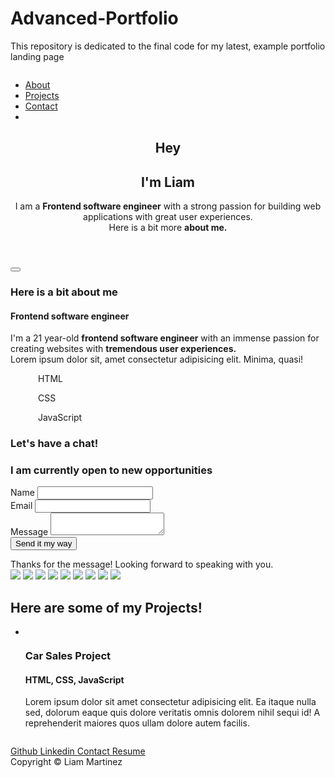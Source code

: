 # Advanced-Portfolio
This repository is dedicated to the final code for my latest, example portfolio landing page


<!DOCTYPE html>
<html lang="en">

<head>
    <meta charset="UTF-8">
    <meta http-equiv="X-UA-Compatible" content="IE=edge">
    <meta name="viewport" content="width=device-width, initial-scale=1.0">
    <title>Liam Martinez</title>
    <link rel="stylesheet" href="./index.css">
    <script src="https://kit.fontawesome.com/c8e4d183c2.js" crossorigin="anonymous"></script>
    <script src="index.js"></script>
    <script type="text/javascript"
        src="https://cdn.jsdelivr.net/npm/@emailjs/browser@3/dist/email.min.js">
</script>
<script type="text/javascript">
   (function(){
      emailjs.init("gPhA_rNvgQpKDMatw");
   })();
</script>
</head>

<body>
    <section id="landing-page" onmousemove="moveBackground(event)">
        <nav>
            <figure>
                <img id="personal-logo" src="./logo.svg" alt="">
            </figure>
            <ul class="nav__link--list">
                <li class="nav__link">
                    <a href="#" class="
                    nav__link--anchor
                    link__hover-effect
                    link__hover-effect--black
                    "onclick="toggleModal()">About</a>
                </li>
                <li class="nav__link">
                    <a href="#projects" class="
                    nav__link--anchor
                    link__hover-effect
                    link__hover-effect--black
                    ">Projects</a>
                </li>
                <li class="nav__link">
                    <a href="#" class="
                    nav__link--anchor
                    link__hover-effect
                    link__hover-effect--black
                    ">Contact</a>
                </li>
                <li class="nav__link click">
                    <a href="#" class="
                    nav__link--anchor
                    link__hover-effect
                    link__hover-effect--black
                    "><i class="fas fa-adjust" onclick="toggleContrast()"></i></a>
                </li>
            </ul>
        </nav>
        <header class="header">
            <div class="header__content">
                <h1 class="title">Hey</h1>
                <h1 class="title orange">I'm Liam</h1>
                <p class="header__para">I am a <b class="orange">Frontend software engineer</b> with a strong passion
                    for building web
                    applications with great user experiences.
                    <br>
                    Here is a bit more <b class="orange click" onclick="toggleModal()">about me.</b>
                </p>
                <div class="social__list">
                    <a href="" class="social__link click">
                        <i class="fab fa-linkedin-in"></i>
                    </a>
                    <a href="https://github.com/Leeyum28" target="_blank" class="social__link click">
                        <i class="fab fa-github"></i>
                    </a>
                    <a href="" class="social__link click">
                        <i class="fas fa-file-pdf"></i>
                    </a>
                </div>
            </div>
        </header>
        <button class="mail__button click" onclick="toggleModal()">
            <i class="fas fa-envelope"></i>
        </button>
        <a href="#projects" class="scroll">
            <div class="scroll__icon click"></div>
        </a>
        <div class="modal">
            <div class="modal__half modal__about">
                <h3 class="modal__title modal__title--about">Here is a bit about me</h3>
                <h4 class="modal__sub-title modal__sub-title--about">Frontend software engineer</h4>
                <p class="modal__para">
                    I'm a 21 year-old <b class="orange">frontend software engineer</b> with an immense passion for creating websites with
                    <b class="orange">tremendous user experiences.</b>
                    <br>
                    Lorem ipsum dolor sit, amet consectetur adipisicing elit. Minima, quasi!
                </p>
                <div class="modal__languages">
                    <figure class="modal__language">
                        <img class="modal__language--img" src="https://upload.wikimedia.org/wikipedia/commons/thumb/3/38/HTML5_Badge.svg/240px-HTML5_Badge.svg.png" alt="">
                        <span class="language__name">HTML</span>
                    </figure>
                    <figure class="modal__language">
                        <img class="modal__language--img" src="https://cdn.iconscout.com/icon/free/png-256/css-131-722685.png" alt="">
                        <span class="language__name">CSS</span>
                    </figure>
                    <figure class="modal__language">
                        <img class="modal__language--img" src="https://cdn.iconscout.com/icon/free/png-256/javascript-1-225993.png" alt="">
                        <span class="language__name">JavaScript</span>
                    </figure>
                </div>
            </div>
            <div class="modal__half modal__contact">
                <i class="fas fa-times modal__exit click" onclick="toggleModal()"></i>
                <h3 class="modal__title modal__title--contact">
                    Let's have a chat!
                </h3>
                <h3 class="modal__sub-title modal__sub-title--contact">
                    I am currently open to new opportunities
                </h3>
                <form id="contact__form" onsubmit="contact(event)">
                    <div class="form__item">
                        <label class="form__item--label">Name</label>
                        <input class="input" name="user_name" type="text" required></input>
                    </div>
                    <div class="form__item">
                        <label class="form__item--label">Email</label>
                        <input class="input" name="user_email" type="email" required></input>
                    </div>
                    <div class="form__item">
                        <label class="form__item--label">Message</label>
                        <textarea class="input" name="message" type="text" required></textarea>
                    </div>
                    <button id="contact__submit" class="form__submit">Send it my way</button>
                </form>
                <div class="modal__overlay modal__overlay--loading">
                    <i class="fas fa-spinner"></i>
                </div>
                <div class="modal__overlay modal__overlay--success">
                    Thanks for the message! Looking forward to speaking with you.
                </div>
            </div>
        </div>
        <img src="./semi circle.svg" class="shape shape--0">
        <img src="./circle.svg" class="shape shape--1">
        <img src="./squiggly.svg" class="shape shape--2">
        <img src="./circle.svg" class="shape shape--3">
        <img src="./triangle.svg" class="shape shape--4">
        <img src="./circle.svg" class="shape shape--5">
        <img src="./squiggly.svg" class="shape shape--6">
        <img src="./circle.svg" class="shape shape--7">
        <img src="./semi circle.svg" class="shape shape--8">
    </section>
    <section id="projects">
        <div class="container">
            <div class="row">
                <h1 class="section__title">
                    Here are some of my <span class="orange">Projects!</span>
                </h1>
                <ul class="project__list">
                    <li class="project">
                        <div class="project__wrapper">
                            <img src="./blinker mockup.png" class="project__img" alt="">
                            <div class="project__wrapper--bg"></div>
                            <div class="project__description">
                                <h3 class="project__description--title">Car Sales Project</h3>
                                <h4 class="project__description--sub-title">HTML, CSS, JavaScript</h4>
                                <p class="project__description--para">
                                    Lorem ipsum dolor sit amet consectetur adipisicing elit. Ea itaque nulla sed,
                                    dolorum eaque quis dolore veritatis omnis dolorem nihil sequi id! A reprehenderit
                                    maiores quos ullam dolore autem facilis.
                                </p>
                                <div class="project__description--links">
                                    <a href="#" class="project__description--link">
                                        <i class="fab fa-github"></i>
                                    </a>
                                    <a href="#" class="project__description--link">
                                        <i class="fas fa-link"></i>
                                    </a>
                                </div>
                            </div>
                        </div>
                    </li>
                </ul>
            </div>
        </div>
    </section>
    <footer>
        <div class="container">
            <div class="row footer__row">
                <figure class="footer__logo--img">
                    <img src="./logo.svg" alt="" class="footer__img">
                </figure>
                <div class="footer__social--list">
                    <a href="#" class="footer__social--link
                    link__hover-effect
                    link__hover-effect--white">
                        Github
                    </a>
                    <a href="#" class="footer__social--link
                    link__hover-effect
                    link__hover-effect--white">
                        Linkedin
                    </a>
                    <a href="#" class="footer__social--link
                    link__hover-effect
                    link__hover-effect--white" onclick="toggleModal()">
                        Contact
                    </a>
                    <a href="#" class="footer__social--link
                    link__hover-effect
                    link__hover-effect--white">
                        Resume
                    </a>
                </div>
                <div class="footer__copyright">Copyright &copy; Liam Martinez</div>
            </div>
        </div>
    </footer>
</body>

</html>
